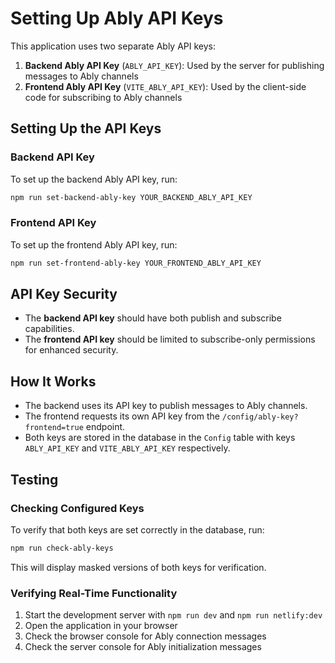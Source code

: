 # Setting Up Ably API Keys

This application uses two separate Ably API keys:

1. **Backend Ably API Key** (`ABLY_API_KEY`): Used by the server for publishing messages to Ably channels
2. **Frontend Ably API Key** (`VITE_ABLY_API_KEY`): Used by the client-side code for subscribing to Ably channels

## Setting Up the API Keys

### Backend API Key

To set up the backend Ably API key, run:

```bash
npm run set-backend-ably-key YOUR_BACKEND_ABLY_API_KEY
```

### Frontend API Key

To set up the frontend Ably API key, run:

```bash
npm run set-frontend-ably-key YOUR_FRONTEND_ABLY_API_KEY
```

## API Key Security

- The **backend API key** should have both publish and subscribe capabilities.
- The **frontend API key** should be limited to subscribe-only permissions for enhanced security.

## How It Works

- The backend uses its API key to publish messages to Ably channels.
- The frontend requests its own API key from the `/config/ably-key?frontend=true` endpoint.
- Both keys are stored in the database in the `Config` table with keys `ABLY_API_KEY` and `VITE_ABLY_API_KEY` respectively.

## Testing

### Checking Configured Keys

To verify that both keys are set correctly in the database, run:

```bash
npm run check-ably-keys
```

This will display masked versions of both keys for verification.

### Verifying Real-Time Functionality

1. Start the development server with `npm run dev` and `npm run netlify:dev`
2. Open the application in your browser
3. Check the browser console for Ably connection messages
4. Check the server console for Ably initialization messages
